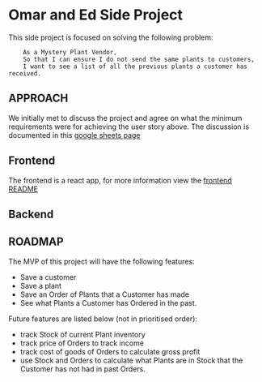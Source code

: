 # Omar and Ed Side Project

This side project is focused on solving the following problem:
```
    As a Mystery Plant Vendor,
    So that I can ensure I do not send the same plants to customers,
    I want to see a list of all the previous plants a customer has received.
```

## APPROACH

We initially met to discuss the project and agree on what the minimum requirements were for achieving the user story above.
The discussion is documented in this [google sheets page](https://docs.google.com/spreadsheets/d/1zhsNf9LTrIru8npv_Uir75j1ggfLR-4IB-d4-AY1HlU/edit#gid=0)

## Frontend

The frontend is a react app, for more information view the [frontend README](/frontend/README.md)

## Backend



## ROADMAP

The MVP of this project will have the following features:

- Save a customer
- Save a plant
- Save an Order of Plants that a Customer has made
- See what Plants a Customer has Ordered in the past.

Future features are listed below (not in prioritised order):

- track Stock of current Plant inventory
- track price of Orders to track income
- track cost of goods of Orders to calculate gross profit
- use Stock and Orders to calculate what Plants are in Stock that the Customer has not had in past Orders.
